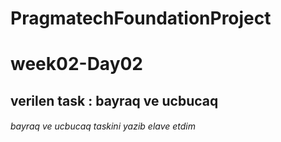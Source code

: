 # PragmatechFoundationProject

# week02-Day02

## verilen task : bayraq ve ucbucaq

###### bayraq ve ucbucaq taskini yazib elave etdim
